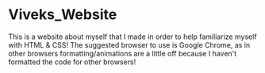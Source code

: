 # Viveks_Website

This is a website about myself that I made in order to help familiarize myself with HTML & CSS!
The suggested browser to use is Google Chrome, as in other browsers formatting/animations are a little off
because I haven't formatted the code for other browsers!
